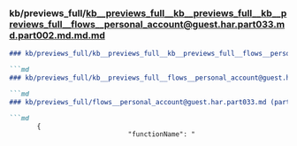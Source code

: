 ### kb/previews_full/kb__previews_full__kb__previews_full__kb__previews_full__flows__personal_account@guest.har.part033.md.part002.md.md.md

```md
### kb/previews_full/kb__previews_full__kb__previews_full__flows__personal_account@guest.har.part033.md.part002.md.md

```md
### kb/previews_full/kb__previews_full__flows__personal_account@guest.har.part033.md.part002.md

```md
### kb/previews_full/flows__personal_account@guest.har.part033.md (part 002)

```md
       {
                              "functionName": "
```

```

```

```

```
